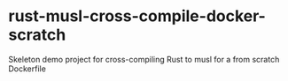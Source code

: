 # rust-musl-cross-compile-docker-scratch
Skeleton demo project for cross-compiling Rust to musl for a from scratch Dockerfile

